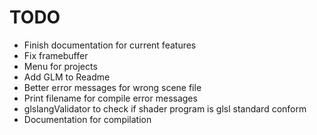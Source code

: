 
TODO
====

* Finish documentation for current features
* Fix framebuffer
* Menu for projects
* Add GLM to Readme
* Better error messages for wrong scene file
* Print filename for compile error messages
* glslangValidator to check if shader program is glsl standard conform
* Documentation for compilation
